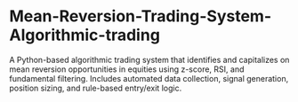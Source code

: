 # Mean-Reversion-Trading-System-Algorithmic-trading
A Python-based algorithmic trading system that identifies and capitalizes on mean reversion opportunities in equities using z-score, RSI, and fundamental filtering. Includes automated data collection, signal generation, position sizing, and rule-based entry/exit logic.
